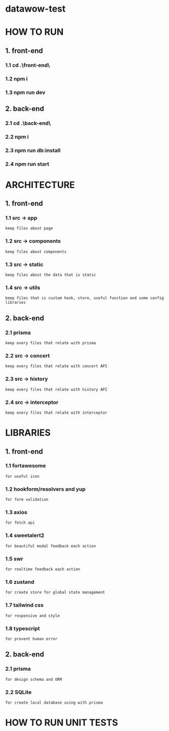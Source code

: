 # datawow-test

# HOW TO RUN
## 1.  front-end
### 1.1 cd .\front-end\
### 1.2 npm i
### 1.3 npm run dev

## 2.  back-end
### 2.1 cd .\back-end\
### 2.2 npm i
### 2.3 npm run db:install
### 2.4 npm run start

# ARCHITECTURE
## 1.  front-end
### 1.1 src -> app
    keep files about page
### 1.2 src -> components
    keep files about components
### 1.3 src -> static
    keep files about the data that is static
### 1.4 src -> utils
    keep files that is custom hook, store, useful function and some config libraries
## 2.  back-end
### 2.1 prisma
    keep every files that relate with prisma
### 2.2 src -> concert
    keep every files that relate with concert API
### 2.3 src -> history
    keep every files that relate with history API
### 2.4 src -> interceptor
    keep every files that relate with interceptor

# LIBRARIES
## 1.  front-end
### 1.1 fortawesome
    for useful icon
### 1.2 hookform/resolvers and yup
    for form validation
### 1.3 axios
    for fetch api
### 1.4 sweetalert2
    for beautiful modal feedback each action
### 1.5 swr
    for realtime feedback each action
### 1.6 zustand
    for create store for global state management
### 1.7 tailwind css
    for responsive and style
### 1.8 typescript
    for prevent human error
## 2.  back-end
### 2.1 prisma
    for design schema and ORM
### 2.2 SQLite
    for create local database using with prisma

# HOW TO RUN UNIT TESTS
